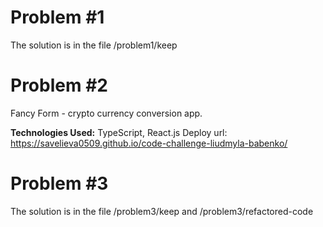# Problem #1 #

The solution is in the file /problem1/keep

# Problem #2 #

Fancy Form - crypto currency conversion app. 

**Technologies Used:** TypeScript, React.js
Deploy url: https://savelieva0509.github.io/code-challenge-liudmyla-babenko/

# Problem #3 #

The solution is in the file /problem3/keep and /problem3/refactored-code
